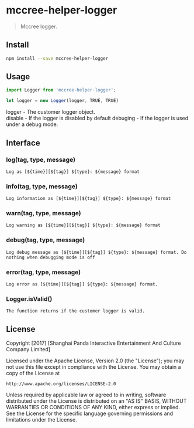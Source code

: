 # mccree-helper-logger
> Mccree logger.

## Install
```sh
npm install --save mccree-helper-logger
```

## Usage
```javascript
import Logger from 'mccree-helper-logger';
```
```javascript
let logger = new Logger(logger, TRUE, TRUE)
```
logger - The customer logger object.   
disable - If the logger is disabled by default
debuging - If the logger is used under a debug mode.

## Interface
### log(tag, type, message) 
    Log as [${time}][${tag}] ${type}: ${message} format

### info(tag, type, message) 
    Log information as [${time}][${tag}] ${type}: ${message} format

### warn(tag, type, message) 
    Log warning as [${time}][${tag}] ${type}: ${message} format

### debug(tag, type, message)
    Log debug message as [${time}][${tag}] ${type}: ${message} format. Do nothing when debugging mode is off

### error(tag, type, message)
    Log error as [${time}][${tag}] ${type}: ${message} format.

### Logger.isValid()
    The function returns if the customer logger is valid.

## License

Copyright [2017] [Shanghai Panda Interactive Entertainment And Culture Company Limited]

Licensed under the Apache License, Version 2.0 (the "License");
you may not use this file except in compliance with the License.
You may obtain a copy of the License at

    http://www.apache.org/licenses/LICENSE-2.0

Unless required by applicable law or agreed to in writing, software
distributed under the License is distributed on an "AS IS" BASIS,
WITHOUT WARRANTIES OR CONDITIONS OF ANY KIND, either express or implied.
See the License for the specific language governing permissions and
limitations under the License.